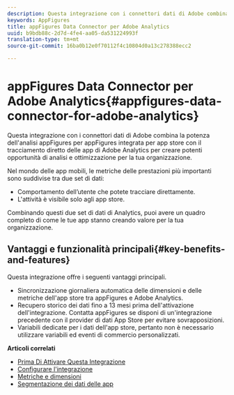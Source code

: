 ```yaml
---
description: Questa integrazione con i connettori dati di Adobe combina la potenza dell'analisi appFigures per appFigures integrata per app store con il tracciamento diretto delle app di Adobe Analytics per creare potenti opportunità di analisi e ottimizzazione per la tua organizzazione.
keywords: AppFigures
title: appFigures Data Connector per Adobe Analytics
uuid: b9bdb88c-2d7d-4fe4-aa05-da531224993f
translation-type: tm+mt
source-git-commit: 16ba0b12e0f70112f4c10804d0a13c278388ecc2

---
```



# appFigures Data Connector per Adobe Analytics{#appfigures-data-connector-for-adobe-analytics}

Questa integrazione con i connettori dati di Adobe combina la potenza dell'analisi appFigures per appFigures integrata per app store con il tracciamento diretto delle app di Adobe Analytics per creare potenti opportunità di analisi e ottimizzazione per la tua organizzazione.

Nel mondo delle app mobili, le metriche delle prestazioni più importanti sono suddivise tra due set di dati:

* Comportamento dell’utente che potete tracciare direttamente.
* L'attività è visibile solo agli app store.

Combinando questi due set di dati di Analytics, puoi avere un quadro completo di come le tue app stanno creando valore per la tua organizzazione.

## Vantaggi e funzionalità principali{#key-benefits-and-features}

Questa integrazione offre i seguenti vantaggi principali.

* Sincronizzazione giornaliera automatica delle dimensioni e delle metriche dell'app store tra appFigures e Adobe Analytics.
* Recupero storico dei dati fino a 13 mesi prima dell'attivazione dell'integrazione. Contatta appFigures se disponi di un'integrazione precedente con il provider di dati App Store per evitare sovrapposizioni.
* Variabili dedicate per i dati dell'app store, pertanto non è necessario utilizzare variabili ed eventi di commercio personalizzati.

**Articoli correlati**

* [Prima Di Attivare Questa Integrazione](appfigures-before-activation.md)
* [Configurare l'integrazione](t-appfigures-integration.md)
* [Metriche e dimensioni](appfigures-metrics.md)
* [Segmentazione dei dati delle app](appfigures-segment-filter.md)
